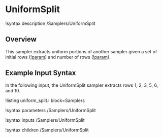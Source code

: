 # UniformSplit

!syntax description /Samplers/UniformSplit

## Overview

This sampler extracts uniform portions of another sampler given a set of initial rows ([!param](/Samplers/UniformSplit/sampler_row)) and number of rows ([!param](/Samplers/UniformSplit/num_rows)).

## Example Input Syntax

In the following input, the UniformSplit sampler extracts rows 1, 2, 3, 5, 6, and 10.

!listing uniform_split.i block=Samplers

!syntax parameters /Samplers/UniformSplit

!syntax inputs /Samplers/UniformSplit

!syntax children /Samplers/UniformSplit
